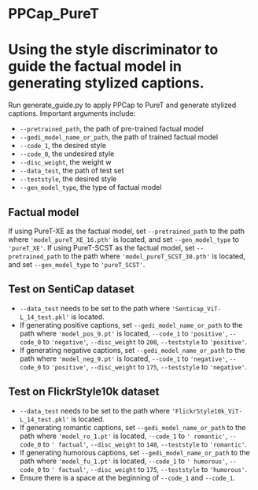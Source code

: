 # PPCap_PureT
# Using the style discriminator to guide the factual model in generating stylized captions.
Run generate_guide.py to apply PPCap to PureT and generate stylized captions.
Important arguments include:
* `--pretrained_path`, the path of pre-trained factual model
* `--gedi_model_name_or_path`, the path of trained factual model
* `--code_1`, the desired style
* `--code_0`, the undesired style
* `--disc_weight`, the weight w
* `--data_test`, the path of test set
* `--teststyle`, the desired style
* `--gen_model_type`, the type of factual model

## Factual model
If using PureT-XE as the factual model, set `--pretrained_path` to the path where `'model_pureT_XE_16.pth'` is located, and set `--gen_model_type` to `'pureT_XE'`. If using PureT-SCST as the factual model, set `--pretrained_path` to the path where `'model_pureT_SCST_30.pth'` is located, and set `--gen_model_type` to `'pureT_SCST'`.

## Test on SentiCap dataset
* `--data_test` needs to be set to the path where `'Senticap_ViT-L_14_test.pkl'` is located.
* If generating positive captions, set `--gedi_model_name_or_path` to the path where `'model_pos_9.pt'` is located,  `--code_1` to `'positive'`, `--code_0` to `'negative'`, `--disc_weight` to `200`, `--teststyle` to `'positive'`.
* If generating negative captions, set `--gedi_model_name_or_path` to the path where `'model_neg_9.pt'` is located,  `--code_1` to `'negative'`, `--code_0` to `'positive'`, `--disc_weight` to `175`, `--teststyle` to `'negative'`.

## Test on FlickrStyle10k dataset
* `--data_test` needs to be set to the path where `'FlickrStyle10k_ViT-L_14_test.pkl'` is located.
* If generating romantic captions, set `--gedi_model_name_or_path` to the path where `'model_ro_1.pt'` is located,
`--code_1` to `' romantic'`, `--code_0` to `' factual'`, `--disc_weight` to `140`, `--teststyle` to `'romantic'`.
* If generating humorous captions, set `--gedi_model_name_or_path` to the path where `'model_fu_1.pt'` is located,
  `--code_1` to `' humorous'`, `--code_0` to `' factual'`, `--disc_weight` to `175`, `--teststyle` to `'humorous'`.
* Ensure there is a space at the beginning of `--code_1` and `--code_1`.
